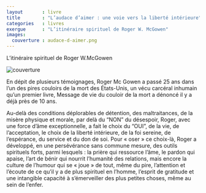 ```yaml
---
layout       : livre
title        : "L’audace d’aimer : une voie vers la liberté intérieure"
categories   : livres
exergue      : "L’itinéraire spirituel de Roger W. McGowen"
images:
  couverture : audace-d-aimer.png
---
```


L’itinéraire spirituel de Roger W.McGowen

![couverture](../../images-livres/audace-d-aimer.png)

En dépit de plusieurs témoignages, Roger Mc Gowen a passé 25 ans dans l’un des pires couloirs de la mort des États-Unis, un vécu carcéral inhumain qu’un premier livre, Message de vie du couloir de la mort a dénoncé il y a déjà près de 10 ans.

Au-delà des conditions déplorables de détention, des maltraitances, de la misère physique et morale, par delà du “NON” du désespoir, Roger, avec une force d’âme exceptionnelle, a fait le choix du “OUI”, de la vie, de l’acceptation, le choix de la liberté intérieure, de la foi sereine, de l’espérance, du service et du don de soi. Pour « oser » ce choix-là, Roger a développé, en une persévérance sans commune mesure, des outils spirituels forts, parmi lesquels : la prière qui ressource l’âme, le pardon qui apaise, l’art de bénir qui nourrit l’humanité des relations, mais encore la culture de l’humour qui se « joue » de tout, même du pire, l’attention et l’écoute de ce qu’il y a de plus spirituel en l’homme, l’esprit de gratitude et une intangible capacité à s’émerveiller des plus petites choses, même au sein de l’enfer.
